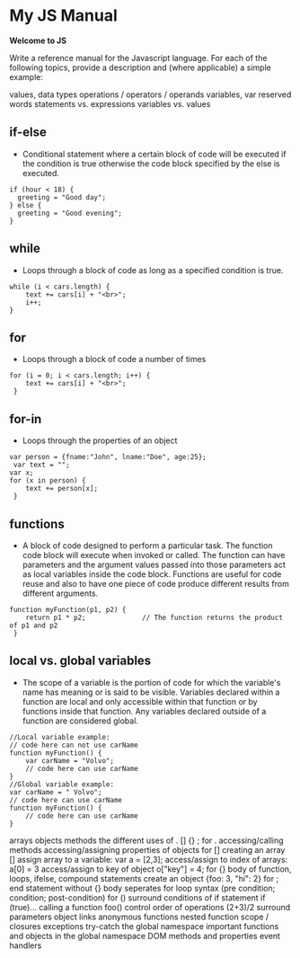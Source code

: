 # My JS Manual

**Welcome to JS**

Write a reference manual for the Javascript language. For each of the following topics, provide a description and (where applicable) a simple example:

values, data types
operations / operators / operands
variables, var
reserved words
statements vs. expressions
variables vs. values
## if-else
* Conditional statement where a certain block of code will be executed if the condition is true otherwise the code block specified by the else is executed.
```
if (hour < 18) {
  greeting = "Good day";
} else {
  greeting = "Good evening";
}
```
## while
* Loops through a block of code as long as a specified condition is true.
```
while (i < cars.length) {
    text += cars[i] + "<br>";
    i++;
}
```
## for
* Loops through a block of code a number of times
```
for (i = 0; i < cars.length; i++) {
    text += cars[i] + "<br>";
 }
 ```
## for-in
* Loops through the properties of an object
```
var person = {fname:"John", lname:"Doe", age:25};
 var text = "";
var x;
for (x in person) {
    text += person[x];
 }
 ```
## functions
* A block of code designed to perform a particular task. The function code block will execute when invoked or called. The function can have parameters and the argument values passed into those parameters act as local variables inside the code block. Functions are useful for code reuse and also to have one piece of code produce different results from different arguments.
```
function myFunction(p1, p2) {
    return p1 * p2;              // The function returns the product of p1 and p2
 }
 ```
## local vs. global variables
* The scope of a variable is the portion of code for which the variable's name has meaning or is said to be visible. Variables declared within a function are local and only accessible within that function or by functions inside that function. Any variables declared outside of a function are considered global.
```
//Local variable example:
// code here can not use carName
function myFunction() {
    var carName = "Volvo";
    // code here can use carName
}
//Global variable example:
var carName = " Volvo";
// code here can use carName
function myFunction() {
    // code here can use carName
}
```
arrays
objects
methods
the different uses of . [] {} ;
for .
	accessing/calling methods
	accessing/assigning properties of objects
for []
	creating an array []
	assign array to a variable: var a = [2,3];
	access/assign to index of arrays: a[0] = 3
	access/assign to key of object o["key"] = 4;
for {}
	body of function, loops, ifelse,
	compound statements
	create an object {foo: 3, "hi": 2}
for ;
	end statement without {} body
	seperates for loop syntax (pre condition; condition; post-condition)
for ()
	surround conditions of if statement if (true)...
	calling a function foo()
	control order of operations (2+3)/2
	surround parameters
object links
anonymous functions
nested function scope / closures
exceptions
try-catch
the global namespace
important functions and objects in the global namespace
DOM methods and properties
event handlers
